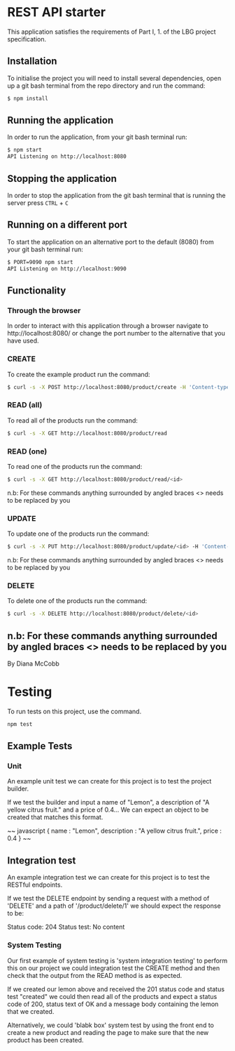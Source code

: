 # REST API starter

This application satisfies the requirements of Part I, 1. of the LBG project specification.

## Installation

To initialise the project you will need to install several dependencies, open up a git bash terminal from the repo directory and run the command:

~~~ bash
$ npm install
~~~

## Running the application

In order to run the application, from your git bash terminal run:

~~~ bash
$ npm start
API Listening on http://localhost:8080
~~~

## Stopping the application

In order to stop the application from the git bash terminal that is running the server press ``CTRL`` + ``C``

## Running on a different port

To start the application on an alternative port to the default (8080) from your git bash terminal run:

~~~ bash
$ PORT=9090 npm start
API Listening on http://localhost:9090
~~~

## Functionality

### Through the browser

In order to interact with this application through a browser navigate to http://localhost:8080/ or change the port number to the alternative that you have used.

### CREATE

To create the example product run the command:

~~~ bash
$ curl -s -X POST http://localhost:8080/product/create -H 'Content-type:application/json' -d '{"name":"example product", "description":"this is an example", "price":9.99}'
~~~

### READ (all)

To read all of the products run the command:

~~~ bash
$ curl -s -X GET http://localhost:8080/product/read
~~~

### READ (one)

To read one of the products run the command:

~~~ bash
$ curl -s -X GET http://localhost:8080/product/read/<id>
~~~

n.b: For these commands anything surrounded by angled braces <> needs to be replaced by you

### UPDATE

To update one of the products run the command:

~~~ bash
$ curl -s -X PUT http://localhost:8080/product/update/<id> -H 'Content-type:application/json'  -d '{"name":"updated product", "description":"its brand new", "price":99.99}'
~~~

n.b: For these commands anything surrounded by angled braces <> needs to be replaced by you

### DELETE

To delete one of the products run the command:

~~~ bash
$ curl -s -X DELETE http://localhost:8080/product/delete/<id>
~~~

n.b: For these commands anything surrounded by angled braces <> needs to be replaced by you
---

By Diana McCobb

# Testing

To run tests on this project, use the command.

~~~ bash
npm test
~~~

## Example Tests

### Unit

An example unit test we can create for this project is to test the project builder.

If we test the builder and input a name of "Lemon", a description of "A yellow citrus fruit." and a price of 0.4... We can expect an object to be created that matches this format.

~~ javascript
{
    name : "Lemon",
    description : "A yellow citrus fruit.",
    price : 0.4
}
~~

## Integration test

An example integration test we can create for this project is to test the RESTful endpoints.

If we test the DELETE endpoint by sending a request with a method of 'DELETE' and a path of '/product/delete/1' we should expect the response to be:

Status code: 204
Status test: No content

### System Testing

Our first example of system testing is 'system integration testing' to perform this on our project we could integration test the CREATE method and then check that the output from the READ method is as expected.

If we created our lemon above and received the 201 status code and status test "created" we could then read all of the products and expect a status code of 200, status text of OK and a message body containing the lemon that we created.

Alternatively, we could 'blabk box' system test by using the front end to create a new product and reading the page to make sure that the new product has been created.